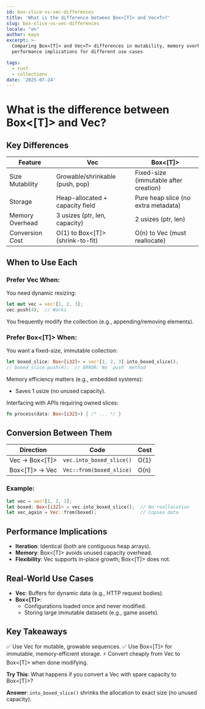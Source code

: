 ```yaml
---
id: box-slice-vs-vec-differences
title: 'What is the difference between Box<[T]> and Vec<T>?'
slug: box-slice-vs-vec-differences
locale: "en"
author: mayo
excerpt: >-
  Comparing Box<[T]> and Vec<T> differences in mutability, memory overhead, and
  performance implications for different use cases

tags:
  - rust
  - collections
date: '2025-07-24'
---
```


# What is the difference between Box<[T]> and Vec<T>?

## Key Differences

| Feature | Vec<T> | Box<[T]> |
|---------|--------|----------|
| Size Mutability | Growable/shrinkable (push, pop) | Fixed-size (immutable after creation) |
| Storage | Heap-allocated + capacity field | Pure heap slice (no extra metadata) |
| Memory Overhead | 3 usizes (ptr, len, capacity) | 2 usizes (ptr, len) |
| Conversion Cost | O(1) to Box<[T]> (shrink-to-fit) | O(n) to Vec (must reallocate) |

## When to Use Each

### Prefer Vec<T> When:

You need dynamic resizing:

```rust
let mut vec = vec![1, 2, 3];
vec.push(4);  // Works
```

You frequently modify the collection (e.g., appending/removing elements).

### Prefer Box<[T]> When:

You want a fixed-size, immutable collection:

```rust
let boxed_slice: Box<[i32]> = vec![1, 2, 3].into_boxed_slice();
// boxed_slice.push(4);  // ERROR: No `push` method
```

Memory efficiency matters (e.g., embedded systems):
- Saves 1 usize (no unused capacity).

Interfacing with APIs requiring owned slices:

```rust
fn process(data: Box<[i32]>) { /* ... */ }
```

## Conversion Between Them

| Direction | Code | Cost |
|-----------|------|------|
| Vec → Box<[T]> | `vec.into_boxed_slice()` | O(1) |
| Box<[T]> → Vec | `Vec::from(boxed_slice)` | O(n) |

### Example:

```rust
let vec = vec![1, 2, 3];
let boxed: Box<[i32]> = vec.into_boxed_slice();  // No reallocation
let vec_again = Vec::from(boxed);                // Copies data
```

## Performance Implications

- **Iteration**: Identical (both are contiguous heap arrays).
- **Memory**: Box<[T]> avoids unused capacity overhead.
- **Flexibility**: Vec supports in-place growth; Box<[T]> does not.

## Real-World Use Cases

- **Vec**: Buffers for dynamic data (e.g., HTTP request bodies).
- **Box<[T]>**:
  - Configurations loaded once and never modified.
  - Storing large immutable datasets (e.g., game assets).

## Key Takeaways

✅ Use Vec for mutable, growable sequences.
✅ Use Box<[T]> for immutable, memory-efficient storage.
⚡ Convert cheaply from Vec to Box<[T]> when done modifying.

**Try This**: What happens if you convert a Vec with spare capacity to Box<[T]>?

**Answer**: `into_boxed_slice()` shrinks the allocation to exact size (no unused capacity).
